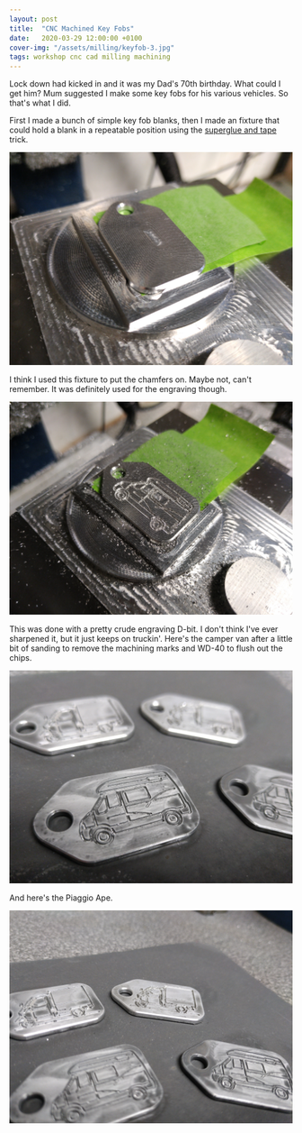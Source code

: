 ```yaml
---
layout: post
title:  "CNC Machined Key Fobs"
date:   2020-03-29 12:00:00 +0100
cover-img: "/assets/milling/keyfob-3.jpg"
tags: workshop cnc cad milling machining
---
```

Lock down had kicked in and it was my Dad's 70th birthday. What could I get him? Mum suggested I make some key fobs for his various vehicles. So that's what I did.

First I made a bunch of simple key fob blanks, then I made an fixture that could hold a blank in a repeatable position using the [superglue and tape](https://hackaday.com/2018/03/29/super-blue-cnc-part-fixturing/) trick.

![Key Fob Fixture](/assets/milling/keyfob-1.jpg)

I think I used this fixture to put the chamfers on. Maybe not, can't remember. It was definitely used for the engraving though.

![Key Fob Engraving](/assets/milling/keyfob-2.jpg)

This was done with a pretty crude engraving D-bit. I don't think I've ever sharpened it, but it just keeps on truckin'. Here's the camper van after a little bit of sanding to remove the machining marks and WD-40 to flush out the chips.

![Camper Van](/assets/milling/keyfob-3.jpg)

And here's the Piaggio Ape.

![Piaggio Ape](/assets/milling/keyfob-4.jpg)
